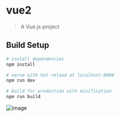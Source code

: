 # vue2

> A Vue.js project

## Build Setup

``` bash
# install dependencies
npm install

# serve with hot reload at localhost:8080
npm run dev

# build for production with minification
npm run build
```


 ![image](https://git@github.com:a382775086/musicPlayer/static/pause.png)
